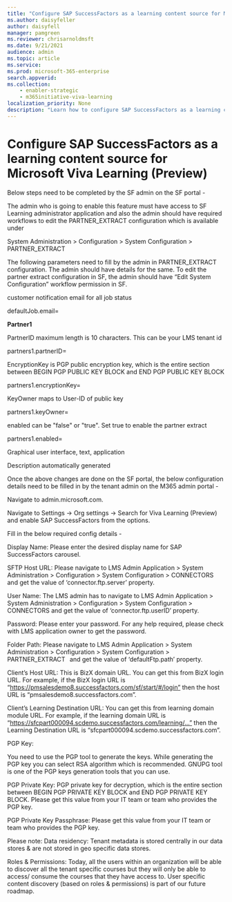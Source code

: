 ```yaml
---
title: "Configure SAP SuccessFactors as a learning content source for Microsoft Viva Learning (Preview)"
ms.author: daisyfeller
author: daisyfell
manager: pamgreen
ms.reviewer: chrisarnoldmsft
ms.date: 9/21/2021
audience: admin
ms.topic: article
ms.service: 
ms.prod: microsoft-365-enterprise
search.appverid: 
ms.collection: 
    - enabler-strategic
    - m365initiative-viva-learning
localization_priority: None
description: "Learn how to configure SAP SuccessFactors as a learning content source for Microsoft Viva Learning (Preview)."
---
```


# Configure SAP SuccessFactors as a learning content source for Microsoft Viva Learning (Preview)

Below steps need to be completed by the SF admin on the SF portal -  

The admin who is going to enable this feature must have access to SF Learning administrator application and also the admin should have required workflows to edit the PARTNER_EXTRACT configuration which is available under  

System Administration > Configuration > System Configuration > PARTNER_EXTRACT 

The following parameters need to fill by the admin in PARTNER_EXTRACT configuration. The admin should have details for the same. To edit the partner extract configuration in SF, the admin should have “Edit System Configuration” workflow permission in SF.

customer notification email for all job status

defaultJob.email=

**Partner1**

PartnerID maximum length is 10 characters. This can be your LMS tenant id 

partners1.partnerID=

 EncryptionKey is PGP public encryption key, which is the entire section between BEGIN PGP PUBLIC KEY BLOCK and END PGP PUBLIC KEY BLOCK 

partners1.encryptionKey=

KeyOwner maps to User-ID of public key 

partners1.keyOwner=

enabled can be "false" or "true". Set true to enable the partner extract 

partners1.enabled=

Graphical user interface, text, application

Description automatically generated

Once the above changes are done on the SF portal, the below configuration details need to be filled in by the tenant admin on the M365 admin portal -

Navigate to admin.microsoft.com.

Navigate to Settings -> Org settings -> Search for Viva Learning (Preview) and enable SAP SuccessFactors from the options.

Fill in the below required config details -  

Display Name: Please enter the desired display name for SAP SuccessFactors carousel.

SFTP Host URL: Please navigate to LMS Admin Application > System Administration > Configuration > System Configuration > CONNECTORS and get the value of ‘connector.ftp.server’ property.

User Name: The LMS admin has to navigate to LMS Admin Application > System Administration > Configuration > System Configuration > CONNECTORS and get the value of ‘connector.ftp.userID’ property.

Password: Please enter your password. For any help required, please check with LMS application owner to get the password.

Folder Path: Please navigate to LMS Admin Application > System Administration > Configuration > System Configuration > PARTNER_EXTRACT   and get the value of ‘defaultFtp.path’ property.

Client’s Host URL: This is BizX domain URL. You can get this from BizX login URL. For example, if the BizX login URL is “https://pmsalesdemo8.successfactors.com/sf/start/#/login” then the host URL is “pmsalesdemo8.successfactors.com”.  

Client’s Learning Destination URL: You can get this from learning domain module URL. For example, if the learning domain URL is “https://sfcpart000094.scdemo.successfactors.com/learning/...” then the Learning Destination URL is “sfcpart000094.scdemo.successfactors.com”.

PGP Key:

You need to use the PGP tool to generate the keys. While generating the PGP key you can select RSA algorithm which is recommended. GNUPG tool is one of the PGP keys generation tools that you can use.

PGP Private Key: PGP private key for decryption, which is the entire section between BEGIN PGP PRIVATE KEY BLOCK and END PGP PRIVATE KEY BLOCK.
Please get this value from your IT team or team who provides the PGP key.

PGP Private Key Passphrase: Please get this value from your IT team or team who provides the PGP key.

Please note: Data residency: Tenant metadata is stored centrally in our data stores & are not stored in geo specific data stores.

Roles & Permissions: Today, all the users within an organization will be able to discover all the tenant specific courses but they will only be able to access/ consume the courses that they have access to. User specific content discovery (based on roles & permissions) is part of our future roadmap.
